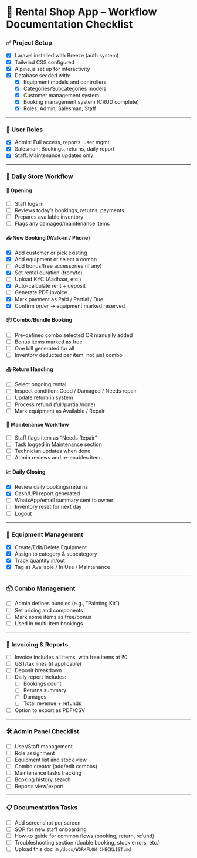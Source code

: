 # 🧾 Rental Shop App – Workflow Documentation Checklist

### ✅ Project Setup
- [x] Laravel installed with Breeze (auth system)
- [x] Tailwind CSS configured
- [x] Alpine.js set up for interactivity
- [x] Database seeded with:
  - [x] Equipment models and controllers
  - [x] Categories/Subcategories models
  - [x] Customer management system
  - [x] Booking management system (CRUD complete)
  - [x] Roles: Admin, Salesman, Staff

---

### 👤 User Roles
- [x] Admin: Full access, reports, user mgmt
- [x] Salesman: Bookings, returns, daily report
- [x] Staff: Maintenance updates only

---

### 📅 Daily Store Workflow

#### 🏁 Opening
- [ ] Staff logs in
- [ ] Reviews today’s bookings, returns, payments
- [ ] Prepares available inventory
- [ ] Flags any damaged/maintenance items

#### 📥 New Booking (Walk-in / Phone)
- [x] Add customer or pick existing
- [x] Add equipment or select a combo
- [ ] Add bonus/free accessories (if any)
- [x] Set rental duration (from/to)
- [ ] Upload KYC (Aadhaar, etc.)
- [x] Auto-calculate rent + deposit
- [ ] Generate PDF invoice
- [x] Mark payment as Paid / Partial / Due
- [x] Confirm order → equipment marked reserved

#### 📦 Combo/Bundle Booking
- [ ] Pre-defined combo selected OR manually added
- [ ] Bonus items marked as free
- [ ] One bill generated for all
- [ ] Inventory deducted per item, not just combo

#### 📤 Return Handling
- [ ] Select ongoing rental
- [ ] Inspect condition: Good / Damaged / Needs repair
- [ ] Update return in system
- [ ] Process refund (full/partial/none)
- [ ] Mark equipment as Available / Repair

#### 🔧 Maintenance Workflow
- [ ] Staff flags item as “Needs Repair”
- [ ] Task logged in Maintenance section
- [ ] Technician updates when done
- [ ] Admin reviews and re-enables item

#### 📈 Daily Closing
- [x] Review daily bookings/returns
- [x] Cash/UPI report generated
- [ ] WhatsApp/email summary sent to owner
- [ ] Inventory reset for next day
- [ ] Logout

---

### 🧰 Equipment Management
- [x] Create/Edit/Delete Equipment
- [x] Assign to category & subcategory
- [x] Track quantity in/out
- [x] Tag as Available / In Use / Maintenance

---

### 📦 Combo Management
- [ ] Admin defines bundles (e.g., “Painting Kit”)
- [ ] Set pricing and components
- [ ] Mark some items as free/bonus
- [ ] Used in multi-item bookings

---

### 📜 Invoicing & Reports
- [ ] Invoice includes all items, with free items at ₹0
- [ ] GST/tax lines (if applicable)
- [ ] Deposit breakdown
- [ ] Daily report includes:
  - [ ] Bookings count
  - [ ] Returns summary
  - [ ] Damages
  - [ ] Total revenue + refunds
- [ ] Option to export as PDF/CSV

---

### 🛠 Admin Panel Checklist
- [ ] User/Staff management
- [ ] Role assignment
- [ ] Equipment list and stock view
- [ ] Combo creator (add/edit combos)
- [ ] Maintenance tasks tracking
- [ ] Booking history search
- [ ] Reports view/export

---

### 📋 Documentation Tasks
- [ ] Add screenshot per screen
- [ ] SOP for new staff onboarding
- [ ] How-to guide for common flows (booking, return, refund)
- [ ] Troubleshooting section (double booking, stock errors, etc.)
- [ ] Upload this doc in `/docs/WORKFLOW_CHECKLIST.md`
